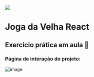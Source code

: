 ![](https://i.imgur.com/xG74tOh.png)

# Joga da Velha React

## Exercício prática em aula 🏫

### Página de interação do projeto:
![image](https://github.com/joe-higashii/jogo-da-velha-react-app/assets/129689531/1ece10bc-63ed-4a4c-be48-1e2164c2e6a8)
